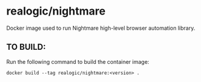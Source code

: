 # realogic/nightmare
Docker image used to run Nightmare high-level browser automation library.

## TO BUILD:
Run the following command to build the container image:
```
docker build --tag realogic/nightmare:<version> .
```